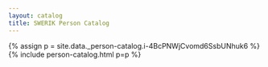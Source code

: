 ```yaml
---
layout: catalog
title: SWERIK Person Catalog
---
```

{% assign p = site.data._person-catalog.i-4BcPNWjCvomd6SsbUNhuk6 %}
{% include person-catalog.html p=p %}

